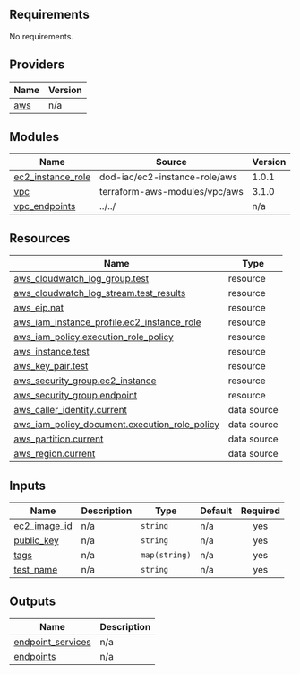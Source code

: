 <!-- BEGINNING OF PRE-COMMIT-TERRAFORM DOCS HOOK -->
## Requirements

No requirements.

## Providers

| Name | Version |
|------|---------|
| <a name="provider_aws"></a> [aws](#provider\_aws) | n/a |

## Modules

| Name | Source | Version |
|------|--------|---------|
| <a name="module_ec2_instance_role"></a> [ec2\_instance\_role](#module\_ec2\_instance\_role) | dod-iac/ec2-instance-role/aws | 1.0.1 |
| <a name="module_vpc"></a> [vpc](#module\_vpc) | terraform-aws-modules/vpc/aws | 3.1.0 |
| <a name="module_vpc_endpoints"></a> [vpc\_endpoints](#module\_vpc\_endpoints) | ../../ | n/a |

## Resources

| Name | Type |
|------|------|
| [aws_cloudwatch_log_group.test](https://registry.terraform.io/providers/hashicorp/aws/latest/docs/resources/cloudwatch_log_group) | resource |
| [aws_cloudwatch_log_stream.test_results](https://registry.terraform.io/providers/hashicorp/aws/latest/docs/resources/cloudwatch_log_stream) | resource |
| [aws_eip.nat](https://registry.terraform.io/providers/hashicorp/aws/latest/docs/resources/eip) | resource |
| [aws_iam_instance_profile.ec2_instance_role](https://registry.terraform.io/providers/hashicorp/aws/latest/docs/resources/iam_instance_profile) | resource |
| [aws_iam_policy.execution_role_policy](https://registry.terraform.io/providers/hashicorp/aws/latest/docs/resources/iam_policy) | resource |
| [aws_instance.test](https://registry.terraform.io/providers/hashicorp/aws/latest/docs/resources/instance) | resource |
| [aws_key_pair.test](https://registry.terraform.io/providers/hashicorp/aws/latest/docs/resources/key_pair) | resource |
| [aws_security_group.ec2_instance](https://registry.terraform.io/providers/hashicorp/aws/latest/docs/resources/security_group) | resource |
| [aws_security_group.endpoint](https://registry.terraform.io/providers/hashicorp/aws/latest/docs/resources/security_group) | resource |
| [aws_caller_identity.current](https://registry.terraform.io/providers/hashicorp/aws/latest/docs/data-sources/caller_identity) | data source |
| [aws_iam_policy_document.execution_role_policy](https://registry.terraform.io/providers/hashicorp/aws/latest/docs/data-sources/iam_policy_document) | data source |
| [aws_partition.current](https://registry.terraform.io/providers/hashicorp/aws/latest/docs/data-sources/partition) | data source |
| [aws_region.current](https://registry.terraform.io/providers/hashicorp/aws/latest/docs/data-sources/region) | data source |

## Inputs

| Name | Description | Type | Default | Required |
|------|-------------|------|---------|:--------:|
| <a name="input_ec2_image_id"></a> [ec2\_image\_id](#input\_ec2\_image\_id) | n/a | `string` | n/a | yes |
| <a name="input_public_key"></a> [public\_key](#input\_public\_key) | n/a | `string` | n/a | yes |
| <a name="input_tags"></a> [tags](#input\_tags) | n/a | `map(string)` | n/a | yes |
| <a name="input_test_name"></a> [test\_name](#input\_test\_name) | n/a | `string` | n/a | yes |

## Outputs

| Name | Description |
|------|-------------|
| <a name="output_endpoint_services"></a> [endpoint\_services](#output\_endpoint\_services) | n/a |
| <a name="output_endpoints"></a> [endpoints](#output\_endpoints) | n/a |
<!-- END OF PRE-COMMIT-TERRAFORM DOCS HOOK -->
